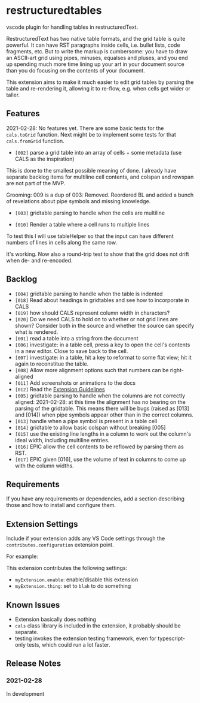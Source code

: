 # restructuredtables

vscode plugin for handling tables in restructuredText.

RestructuredText has two native table formats, and the grid table is quite powerful. It can have RST paragraphs inside cells, i.e. bullet lists, code fragments, etc.  But to write the markup is cumbersome: you have to draw an ASCII-art grid using pipes, minuses, equalses and pluses, and you end up spending much more time lining up your art in your document source than you do focusing on the contents of your document.  

This extension aims to make it much easier to edit grid tables by parsing the table and re-rendering it, allowing it to re-flow, e.g. when cells get wider or taller.

## Features

2021-02-28: No features yet.  There are some basic tests for the `cals.toGrid` function.  Next might be to implement some tests for that `cals.fromGrid` function.

- `[002]` parse a grid table into an array of cells + some metadata (use CALS as the inspiration)

This is done to the smallest possible meaning of done.  I already have separate backlog items for multiline cell contents, and colspan and rowspan are not part of the MVP. 

Grooming: 009 is a dup of 003: Removed.  Reordered BL and added a bunch of revelations about pipe symbols and missing knowledge.

- `[003]` gridtable parsing to handle when the cells are multiline

- `[010]` Render a table where a cell runs to multiple lines

To test this I will use tableHelper so that the input can have different numbers of lines in cells along the same row.

It's working.  Now also a round-trip test to show that the grid does not drift when de- and re-encoded.

## Backlog

- `[004]` gridtable parsing to handle when the table is indented
- `[018]` Read about headings in gridtables and see how to incorporate in CALS
- `[019]` how should CALS represent column width in characters?
- `[020]` Do we need CALS to hold on to whether or not grid lines are shown? Consider both in the source and whether the source can specify what is rendered.
- `[001]` read a table into a string from the document
- `[006]` investigate: in a table cell, press a key to open the cell's contents in a new editor.  Close to save back to the cell.
- `[007]` investigate: in a table, hit a key to reformat to some flat view; hit it again to reconstitue the table.
- `[008]` Allow more alignment options such that numbers can be right-aligned
- `[011]` Add screenshots or animations to the docs
- `[012]` Read the [Extension Guidelines](https://code.visualstudio.com/api/references/extension-guidelines)
- `[005]` gridtable parsing to handle when the columns are not correctly aligned: 2021-02-28: at this time the alignment has no bearing on the parsing of the gridtable.  This means there will be bugs (raised as [013] and [014]) when pipe symbols appear other than in the correct columns.
- `[013]` handle when a pipe symbol is present in a table cell
- `[014]` gridtable to allow basic colspan without breaking [005]
- `[015]` use the existing line lengths in a column to work out the column's ideal width, including multiline entries.
- `[016]` EPIC allow the cell contents to be reflowed by parsing them as RST.
- `[017]` EPIC given [016], use the volume of text in columns to come up with the column widths.

## Requirements

If you have any requirements or dependencies, add a section describing those and how to install and configure them.

## Extension Settings

Include if your extension adds any VS Code settings through the `contributes.configuration` extension point.

For example:

This extension contributes the following settings:

* `myExtension.enable`: enable/disable this extension
* `myExtension.thing`: set to `blah` to do something

## Known Issues

- Extension basically does nothing
- `cals` class library is included in the extension, it probably should be separate.
- testing invokes the extension testing framework, even for typescript-only tests, which could run a lot faster.

## Release Notes

### 2021-02-28

In development

